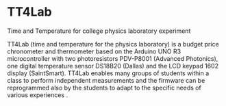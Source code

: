 # TT4Lab
Time and Temperature for college physics laboratory experiment 

TT4Lab (time and temperature for the physics laboratory) is a budget price chronometer and thermometer based on the Arduino UNO R3 microcontroller with two 
photoresistors PDV-P8001 (Advanced Photonics), one digital temperature sensor DS18B20 (Dallas) and the LCD keypad 1602 display (SaintSmart).  TT4Lab 
enables many groups of students within a class to perform independent measurements and the firmware can be reprogrammed also by the students to adapt to 
the specific needs of various experiences .
